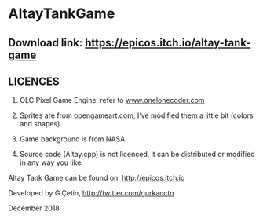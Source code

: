# AltayTankGame
## Download link: https://epicos.itch.io/altay-tank-game

## LICENCES

1. OLC Pixel Game Engine, refer to www.onelonecoder.com

2. Sprites are from opengameart.com, I've modified them a little bit (colors and shapes).

3. Game background is from NASA.

4. Source code (Altay.cpp) is not licenced, it can be distributed or modified in any way you like.



Altay Tank Game can be found on: http://epicos.itch.io



Developed by G.Çetin, http://twitter.com/gurkanctn



December 2018
